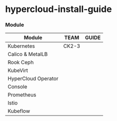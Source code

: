 # hypercloud-install-guide

### Module

| Module | TEAM | GUIDE |
| ------ | ------ | ------ |
| Kubernetes | CK2-3 |  |
| Calico & MetalLB |  |  |
| Rook Ceph |  |  |
| KubeVirt |  |  |
| HyperCloud Operator |  |  |
| Console |  |  |
| Prometheus |  |  |
| Istio |  |  |
| Kubeflow |  |  |
